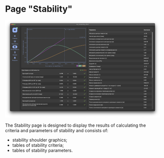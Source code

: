 # Page "Stability"
![General view of the page "Stability"](/assets/image/program_sheets/en/sheet08_stability/stability.png "General view of the page 'Stability'")

The Stability page is designed to display the results of calculating the criteria and parameters of stability and consists of:
- stability shoulder graphics;
- tables of stability criteria;
- tables of stability parameters.